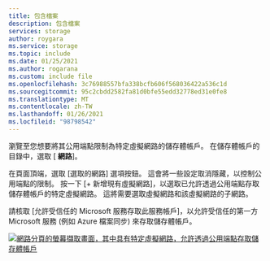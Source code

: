 ```yaml
---
title: 包含檔案
description: 包含檔案
services: storage
author: roygara
ms.service: storage
ms.topic: include
ms.date: 01/25/2021
ms.author: rogarana
ms.custom: include file
ms.openlocfilehash: 3c76988557bfa338bcfb606f568036422a536c1d
ms.sourcegitcommit: 95c2cbdd2582fa81d0bfe55edd32778ed31e0fe8
ms.translationtype: MT
ms.contentlocale: zh-TW
ms.lasthandoff: 01/26/2021
ms.locfileid: "98798542"
---
```

瀏覽至您想要將其公用端點限制為特定虛擬網路的儲存體帳戶。 在儲存體帳戶的目錄中，選取 [ **網路**]。 

在頁面頂端，選取 [選取的網路] 選項按鈕。 這會將一些設定取消隱藏，以控制公用端點的限制。 按一下 [+ 新增現有虛擬網路]，以選取已允許透過公用端點存取儲存體帳戶的特定虛擬網路。 這將需要選取虛擬網路和該虛擬網路的子網路。 

請核取 [允許受信任的 Microsoft 服務存取此服務帳戶]，以允許受信任的第一方 Microsoft 服務 (例如 Azure 檔案同步) 來存取儲存體帳戶。

[![網路分頁的螢幕擷取畫面，其中具有特定虛擬網路，允許透過公用端點存取儲存體帳戶](media/storage-files-networking-endpoints-public-restrict-portal/restrict-public-endpoint-0.png)](media/storage-files-networking-endpoints-public-restrict-portal/restrict-public-endpoint-0.png#lightbox)